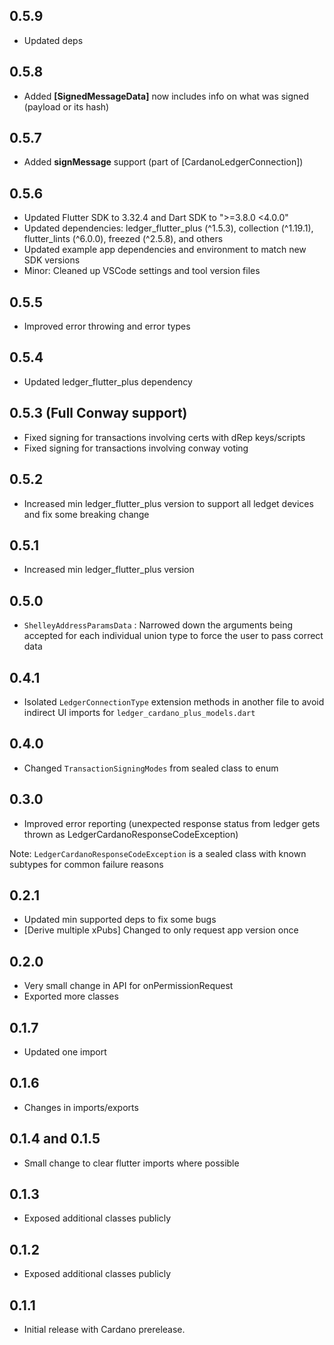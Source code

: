 ## 0.5.9

- Updated deps

## 0.5.8

- Added **[SignedMessageData]** now includes info on what was signed (payload or its hash)

## 0.5.7

- Added **signMessage** support (part of [CardanoLedgerConnection])

## 0.5.6

- Updated Flutter SDK to 3.32.4 and Dart SDK to ">=3.8.0 <4.0.0"
- Updated dependencies: ledger_flutter_plus (^1.5.3), collection (^1.19.1), flutter_lints (^6.0.0), freezed (^2.5.8), and others
- Updated example app dependencies and environment to match new SDK versions
- Minor: Cleaned up VSCode settings and tool version files

## 0.5.5

- Improved error throwing and error types

## 0.5.4

- Updated ledger_flutter_plus dependency

## 0.5.3 (Full Conway support)

- Fixed signing for transactions involving certs with dRep keys/scripts
- Fixed signing for transactions involving conway voting

## 0.5.2

- Increased min ledger_flutter_plus version to support all ledget devices and fix some breaking change

## 0.5.1

- Increased min ledger_flutter_plus version

## 0.5.0

- `ShelleyAddressParamsData` : Narrowed down the arguments being accepted for each individual union type to force the user to pass correct data

## 0.4.1

- Isolated `LedgerConnectionType` extension methods in another file to avoid indirect UI imports for `ledger_cardano_plus_models.dart`

## 0.4.0

- Changed `TransactionSigningModes` from sealed class to enum

## 0.3.0

- Improved error reporting (unexpected response status from ledger gets thrown as LedgerCardanoResponseCodeException)

Note: `LedgerCardanoResponseCodeException` is a sealed class with known subtypes for common failure reasons

## 0.2.1

- Updated min supported deps to fix some bugs
- [Derive multiple xPubs] Changed to only request app version once

## 0.2.0

- Very small change in API for onPermissionRequest
- Exported more classes

## 0.1.7

- Updated one import

## 0.1.6

- Changes in imports/exports

## 0.1.4 and 0.1.5

- Small change to clear flutter imports where possible

## 0.1.3

- Exposed additional classes publicly

## 0.1.2

- Exposed additional classes publicly

## 0.1.1

- Initial release with Cardano prerelease.
